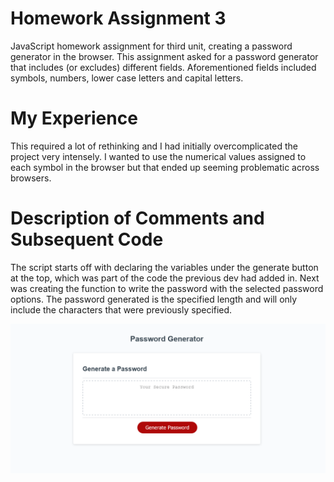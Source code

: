 # Homework Assignment 3

JavaScript homework assignment for third unit, creating a password generator in the browser. This assignment asked for a password generator that includes (or excludes) different fields. Aforementioned fields included symbols, numbers, lower case letters and capital letters.

# My Experience

This required a lot of rethinking and I had initially overcomplicated the project very intensely. I wanted to use the numerical values assigned to each symbol in the browser but that ended up seeming problematic across browsers.

# Description of Comments and Subsequent Code

The script starts off with declaring the variables under the generate button at the top, which was part of the code the previous dev had added in. Next was creating the function to write the password with the selected password options. The password generated is the specified length and will only include the characters that were previously specified.

![Screenshot of Application](Assets\password-generator.png)
